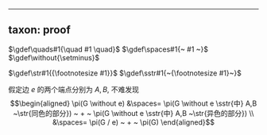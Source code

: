 
---
taxon: proof
---

$\gdef\quads#1{\quad #1 \quad}$
$\gdef\spaces#1{~ #1 ~}$
$\gdef\without{\setminus}$

$\gdef\str#1{{\footnotesize #1}}$
$\gdef\sstr#1{~{\footnotesize #1}~}$

假定边 $e$ 的两个端点分别为 $A,B$, 不难发现
$$\begin{aligned} 
\pi(G \without e) 
&\spaces= \pi(G \without e \sstr{中} A,B ~\str{同色的部分}) ~ + ~ \pi(G \without e \sstr{中} A,B ~\str{异色的部分}) \\
&\spaces= \pi(G / e) ~ + ~ \pi(G)
\end{aligned}$$
